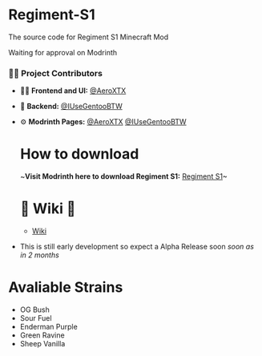 # Regiment-S1
The source code for Regiment S1 Minecraft Mod

Waiting for approval on Modrinth


### 🧑‍💻 Project Contributors
- 🎨🔧 **Frontend and UI:** [@AeroXTX](https://github.com/AeroXTX)
- 🔧 **Backend:** [@IUseGentooBTW](https://github.com/IUseGentooBTW)


- ⚙️ **Modrinth Pages:** [@AeroXTX](https://modrinth.com/user/AeroXTX) [@IUseGentooBTW](https://modrinth.com/user/voidtechindustrydep)

  # How to download

  ~**Visit Modrinth here to download Regiment S1:** [Regiment S1](https://modrinth.com/project/regimen-s1)~

  # 📃 **Wiki** 📃

  - [Wiki](https://regiment-s1.fandom.com/wiki/Regiment_S1_Wiki)
 


 - This is still early development so expect a Alpha Release soon
    *soon as in 2 months*


# Avaliable Strains

- OG Bush
- Sour Fuel
- Enderman Purple
- Green Ravine
- Sheep Vanilla
